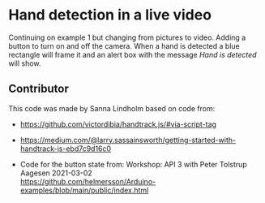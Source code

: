 # Hand detection in a live video

Continuing on example 1 but changing from pictures to video. Adding a button to turn on and off the camera. When a hand is detected a blue rectangle will frame it and an alert box with the message *Hand is detected* will show. 


## Contributor
This code was made by Sanna Lindholm based on code from:


- https://github.com/victordibia/handtrack.js/#via-script-tag

- https://medium.com/@larry.sassainsworth/getting-started-with-handtrack-js-ebd7c9d16c0

- Code for the button state from: 
Workshop: API 3 with Peter Tolstrup Aagesen 2021-03-02  
https://github.com/helmersson/Arduino-examples/blob/main/public/index.html

